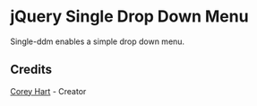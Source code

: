 jQuery Single Drop Down Menu
========================

Single-ddm enables a simple drop down menu.


Credits
-------
[Corey Hart](http://www.codenothing.com) - Creator
